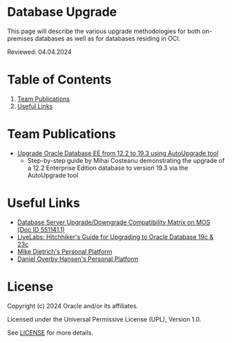 # Database Upgrade
 
This page will describe the various upgrade methodologies for both on-premises databases as well as for databases residing in OCI.

Reviewed: 04.04.2024
 
# Table of Contents
 
1. [Team Publications](#team-publications)
2. [Useful Links](#useful-links)
 
# Team Publications
 
- [Upgrade Oracle Database EE from 12.2 to 19.3 using AutoUpgrade tool](https://mihaicosteanu.wordpress.com/2024/03/28/upgrade-oracle-database-ee-from-12-2-to-19-3-using-autoupgrade-tool/)
    - Step-by-step guide by Mihai Costeanu demonstrating the upgrade of a 12.2 Enterprise Edition database to version 19.3 via the AutoUpgrade tool

# Useful Links
- [Database Server Upgrade/Downgrade Compatibility Matrix on MOS (Doc ID 551141.1)](https://support.oracle.com/epmos/faces/DocumentDisplay?_afrLoop=365313325881979&id=551141.1&_afrWindowMode=0&_adf.ctrl-state=3ivaxvvbd_4#aref_section32)
- [LiveLabs: Hitchhiker's Guide for Upgrading to Oracle Database 19c & 23c](https://apexapps.oracle.com/pls/apex/r/dbpm/livelabs/view-workshop?wid=606&clear=RR,180&session=7993811142877)
- [Mike Dietrich's Personal Platform](https://mikedietrichde.com/)
- [Daniel Overby Hansen's Personal Platform](https://dohdatabase.com/)

# License
 
Copyright (c) 2024 Oracle and/or its affiliates.
 
Licensed under the Universal Permissive License (UPL), Version 1.0.
 
See [LICENSE](https://github.com/oracle-devrel/technology-engineering/blob/main/LICENSE) for more details.
